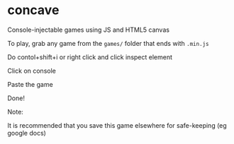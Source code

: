 # concave
Console-injectable games using JS and HTML5 canvas

To play, grab any game from the `games/` folder that ends with `.min.js`

Do contol+shift+i or right click and click inspect element

Click on console

Paste the game

Done!

Note:

It is recommended that you save this game elsewhere for safe-keeping (eg google docs)